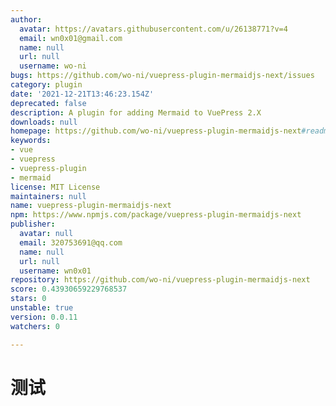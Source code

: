 ```yaml
---
author:
  avatar: https://avatars.githubusercontent.com/u/26138771?v=4
  email: wn0x01@gmail.com
  name: null
  url: null
  username: wo-ni
bugs: https://github.com/wo-ni/vuepress-plugin-mermaidjs-next/issues
category: plugin
date: '2021-12-21T13:46:23.154Z'
deprecated: false
description: A plugin for adding Mermaid to VuePress 2.X
downloads: null
homepage: https://github.com/wo-ni/vuepress-plugin-mermaidjs-next#readme
keywords:
- vue
- vuepress
- vuepress-plugin
- mermaid
license: MIT License
maintainers: null
name: vuepress-plugin-mermaidjs-next
npm: https://www.npmjs.com/package/vuepress-plugin-mermaidjs-next
publisher:
  avatar: null
  email: 320753691@qq.com
  name: null
  url: null
  username: wn0x01
repository: https://github.com/wo-ni/vuepress-plugin-mermaidjs-next
score: 0.43930659229768537
stars: 0
unstable: true
version: 0.0.11
watchers: 0

---
```


# 测试

